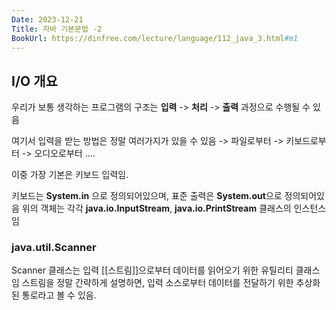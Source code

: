 ```yaml
---
Date: 2023-12-21
Title: 자바 기본문법 -2
BookUrl: https://dinfree.com/lecture/language/112_java_3.html#m1
---
```

## I/O 개요
우리가 보통 생각하는 프로그램의 구조는 **입력** -> **처리** -> **출력** 과정으로 수행될 수 있음

여기서 입력을 받는 방법은 정말 여러가지가 있을 수 있음
-> 파일로부터
-> 키보드로부터
-> 오디오로부터 ....

이중 가장 기본은 키보드 입력임.

키보드는 **System.in** 으로 정의되어있으며, 표준 출력은 **System.out**으로 정의되어있음
위의 객체는 각각 **java.io.InputStream**, **java.io.PrintStream** 클래스의 인스턴스임

### java.util.Scanner
Scanner 클래스는 입력 [[스트림]]으로부터 데이터를 읽어오기 위한 유틸리티 클래스임
스트림을 정말 간략하게 설명하면, 입력 소스로부터 데이터를 전달하기 위한 추상화된 통로라고 볼 수 있음.

